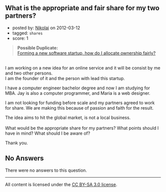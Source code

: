 ## What is the appropriate and fair share for my two partners?

- posted by: [Nikolai](https://stackexchange.com/users/-1/13205-nikolai) on 2012-03-12
- tagged: `shares`
- score: 1

> **Possible Duplicate:**  
> [Forming a new software startup, how do I allocate ownership fairly?](http://answers.onstartups.com/questions/6949/forming-a-new-software-startup-how-do-i-allocate-ownership-fairly)  

<!-- End of automatically inserted text -->

<br>
I am working on a new idea for an online service and it will be consist by me and two other persons.<br>I am the founder of it and the person with lead this startup.

I have a computer engineer bachelor degree and now I am studying for MBA. Jay is also a computer programmer, and Maria is a web designer.

I am not looking for funding before scale and my partners agreed to work for share. We are making this because of passion and faith for the result.

The idea aims to hit the global market, is not a local business.<br><br>What would be the appropriate share for my partners? What points should I have in mind? What should I be aware of?

Thank you.

## No Answers

There were no answers to this question.


---

All content is licensed under the [CC BY-SA 3.0 license](https://creativecommons.org/licenses/by-sa/3.0/).
